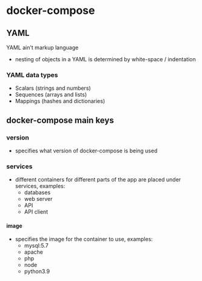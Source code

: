 # docker-compose 

## YAML 

YAML ain't markup language 

- nesting of objects in a YAML is determined by white-space / indentation

### YAML data types

- Scalars (strings and numbers)
- Sequences (arrays and lists)
- Mappings (hashes and dictionaries)

## docker-compose main keys 

### version 

- specifies what version of docker-compose is being used

### services 

- different containers for different parts of the app are placed under services, examples: 
    - databases 
    - web server 
    - API
    - API client

#### image 
- specifies the image for the container to use, examples:
    - mysql:5.7
    - apache 
    - php 
    - node
    - python3.9

